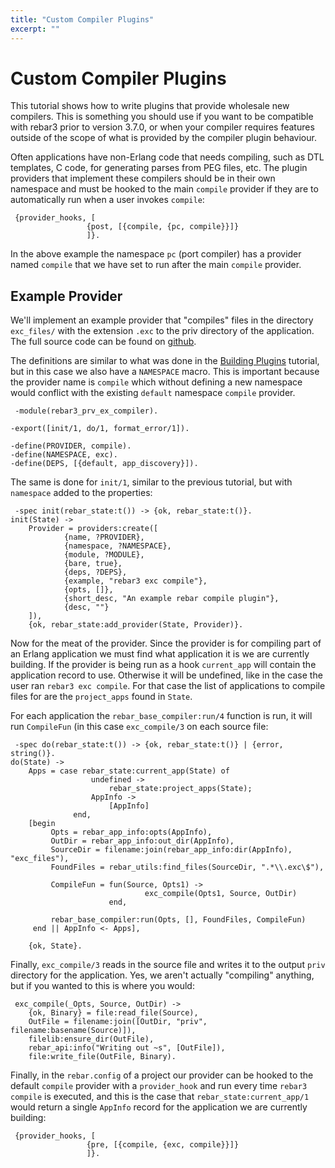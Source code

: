 ```yaml
---
title: "Custom Compiler Plugins"
excerpt: ""
---
```

#  Custom Compiler Plugins


This tutorial shows how to write plugins that provide wholesale new compilers. This is something you should use if you want to be compatible with rebar3 prior to version 3.7.0, or when your compiler requires features outside of the scope of what is provided by the compiler plugin behaviour.



Often applications have non-Erlang code that needs compiling, such as DTL templates, C code, for generating parses from PEG files, etc. The plugin providers that implement these compilers should be in their own namespace and must be hooked to the main `compile` provider if they are to automatically run when a user invokes `compile`:

	 {provider_hooks, [
	                 {post, [{compile, {pc, compile}}]}
	                 ]}. 
In the above example the namespace `pc` (port compiler) has a provider named `compile` that we have set to run after the main `compile` provider.

## Example Provider

We'll implement an example provider that "compiles" files in the directory `exc_files/` with the extension `.exc` to the priv directory of the application. The full source code can be found on [github](https://github.com/tsloughter/rebar3_ex_compiler).



The definitions are similar to what was done in the [Building Plugins](http://www.rebar3.org/docs/plugins) tutorial, but in this case we also have a `NAMESPACE` macro. This is important because the provider name is `compile` which without defining a new namespace would conflict with the existing `default` namespace `compile` provider.

	 -module(rebar3_prv_ex_compiler).
	
	-export([init/1, do/1, format_error/1]).
	
	-define(PROVIDER, compile).
	-define(NAMESPACE, exc).
	-define(DEPS, [{default, app_discovery}]). 
The same is done for `init/1`, similar to the previous tutorial, but with `namespace` added to the properties:

	 -spec init(rebar_state:t()) -> {ok, rebar_state:t()}.
	init(State) ->
	    Provider = providers:create([
	            {name, ?PROVIDER},
	            {namespace, ?NAMESPACE},
	            {module, ?MODULE},
	            {bare, true},
	            {deps, ?DEPS},
	            {example, "rebar3 exc compile"},
	            {opts, []},
	            {short_desc, "An example rebar compile plugin"},
	            {desc, ""}
	    ]),
	    {ok, rebar_state:add_provider(State, Provider)}.
	 
Now for the meat of the provider. Since the provider is for compiling part of an Erlang application we must find what application it is we are currently building. If the provider is being run as a hook `current_app` will contain the application record to use. Otherwise it will be undefined, like in the case the user ran `rebar3 exc compile`. For that case the list of applications to compile files for are the `project_apps` found in `State`.



For each application the `rebar_base_compiler:run/4` function is run, it will run `CompileFun` (in this case `exc_compile/3` on each source file:

	 -spec do(rebar_state:t()) -> {ok, rebar_state:t()} | {error, string()}.
	do(State) ->
	    Apps = case rebar_state:current_app(State) of
	                  undefined ->
	                      rebar_state:project_apps(State);
	                  AppInfo ->
	                      [AppInfo]
	              end,
	    [begin
	         Opts = rebar_app_info:opts(AppInfo),
	         OutDir = rebar_app_info:out_dir(AppInfo),
	         SourceDir = filename:join(rebar_app_info:dir(AppInfo), "exc_files"),
	         FoundFiles = rebar_utils:find_files(SourceDir, ".*\\.exc\$"),
	
	         CompileFun = fun(Source, Opts1) ->
	                              exc_compile(Opts1, Source, OutDir)
	                      end,
	
	         rebar_base_compiler:run(Opts, [], FoundFiles, CompileFun)
	     end || AppInfo <- Apps],
	
	    {ok, State}. 
Finally, `exc_compile/3` reads in the source file and writes it to the output `priv` directory for the application. Yes, we aren't actually "compiling" anything, but if you wanted to this is where you would:

	 exc_compile(_Opts, Source, OutDir) ->
	    {ok, Binary} = file:read_file(Source),
	    OutFile = filename:join([OutDir, "priv", filename:basename(Source)]),
	    filelib:ensure_dir(OutFile),
	    rebar_api:info("Writing out ~s", [OutFile]),
	    file:write_file(OutFile, Binary). 
Finally, in the `rebar.config` of a project our provider can be hooked to the default `compile` provider with a `provider_hook` and run every time `rebar3 compile` is executed, and this is the case that `rebar_state:current_app/1` would return a single `AppInfo` record for the application we are currently building:

	 {provider_hooks, [
	                 {pre, [{compile, {exc, compile}}]}
	                 ]}. 
